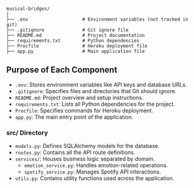 
```
musical-bridges/
│
├── .env                    # Environment variables (not tracked in git)
├── .gitignore              # Git ignore file
├── README.md               # Project documentation
├── requirements.txt        # Python dependencies
├── Procfile                # Heroku deployment file
├── app.py                  # Main application file
```

## Purpose of Each Component

- `.env`: Stores environment variables like API keys and database URLs.
- `.gitignore`: Specifies files and directories that Git should ignore.
- `README.md`: Project overview and setup instructions.
- `requirements.txt`: Lists all Python dependencies for the project.
- `Procfile`: Specifies commands for Heroku deployment.
- `app.py`: The main entry point of the application.

### src/ Directory

- `models.py`: Defines SQLAlchemy models for the database.
- `routes.py`: Contains all the API route definitions.
- `services/`: Houses business logic separated by domain.
  - `emotion_service.py`: Handles emotion-related operations.
  - `spotify_service.py`: Manages Spotify API interactions.
- `utils.py`: Contains utility functions used across the application.
